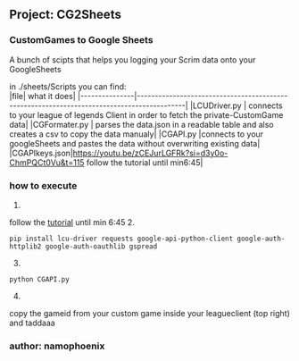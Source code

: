## Project: CG2Sheets
### CustomGames to Google Sheets 
A bunch of scipts that helps you logging your Scrim data onto your GoogleSheets

in ./sheets/Scripts you can find: <br>
|file| what it does|
|---------------|-------------------------------------------------------------------------------------------|
|LCUDriver.py  | connects to your league of legends Client in order to fetch the private-CustomGame data|
|CGFormater.py | parses the data.json in a readable table and also creates a csv to copy the data manualy|
|CGAPI.py      |connects to your googleSheets and pastes the data without overwriting existing data|
|CGAPIkeys.json|https://youtu.be/zCEJurLGFRk?si=d3y0o-ChmPQCt0Vu&t=115 follow the tutorial until min6:45|
### how to execute 
1.
follow the [tutorial](https://youtu.be/zCEJurLGFRk?si=d3y0o-ChmPQCt0Vu&t=115) until min 6:45
2.
```
pip install lcu-driver requests google-api-python-client google-auth-httplib2 google-auth-oauthlib gspread
```
3.
```
python CGAPI.py
```
4. 
copy the gameid from your custom game inside your leagueclient (top right) and taddaaa

### author: namophoenix
